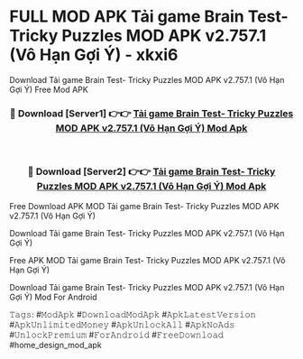 # FULL MOD APK Tải game Brain Test- Tricky Puzzles MOD APK v2.757.1 (Vô Hạn Gợi Ý) - xkxi6
Download Tải game Brain Test- Tricky Puzzles MOD APK v2.757.1 (Vô Hạn Gợi Ý) Free Mod APK

<div align="center">
<h3>🔴 Download [Server1] 👉👉 <a href="https://apk-comot.site?title=Tải_game_Brain_Test-_Tricky_Puzzles_MOD_APK_v2.757.1_(Vô_Hạn_Gợi_Ý)">Tải game Brain Test- Tricky Puzzles MOD APK v2.757.1 (Vô Hạn Gợi Ý) Mod Apk</a></h3><br>

<h3>🔴 Download [Server2] 👉👉 <a href="https://apk-comot.site?title=Tải_game_Brain_Test-_Tricky_Puzzles_MOD_APK_v2.757.1_(Vô_Hạn_Gợi_Ý)">Tải game Brain Test- Tricky Puzzles MOD APK v2.757.1 (Vô Hạn Gợi Ý) Mod Apk</a></h3>
</div>


Free Download APK MOD Tải game Brain Test- Tricky Puzzles MOD APK v2.757.1 (Vô Hạn Gợi Ý)

Download Tải game Brain Test- Tricky Puzzles MOD APK v2.757.1 (Vô Hạn Gợi Ý) 

Free APK MOD Tải game Brain Test- Tricky Puzzles MOD APK v2.757.1 (Vô Hạn Gợi Ý) 

Download Tải game Brain Test- Tricky Puzzles MOD APK v2.757.1 (Vô Hạn Gợi Ý) Mod For Android

𝚃𝚊𝚐𝚜: #𝙼𝚘𝚍𝙰𝚙𝚔 #𝙳𝚘𝚠𝚗𝚕𝚘𝚊𝚍𝙼𝚘𝚍𝙰𝚙𝚔 #𝙰𝚙𝚔𝙻𝚊𝚝𝚎𝚜𝚝𝚅𝚎𝚛𝚜𝚒𝚘𝚗 #𝙰𝚙𝚔𝚄𝚗𝚕𝚒𝚖𝚒𝚝𝚎𝚍𝙼𝚘𝚗𝚎𝚢 #𝙰𝚙𝚔𝚄𝚗𝚕𝚘𝚌𝚔𝙰𝚕𝚕 #𝙰𝚙𝚔𝙽𝚘𝙰𝚍𝚜 #𝚄𝚗𝚕𝚘𝚌𝚔𝙿𝚛𝚎𝚖𝚒𝚞𝚖 #𝙵𝚘𝚛𝙰𝚗𝚍𝚛𝚘𝚒𝚍 #𝙵𝚛𝚎𝚎𝙳𝚘𝚠𝚗𝚕𝚘𝚊𝚍 #home_design_mod_apk